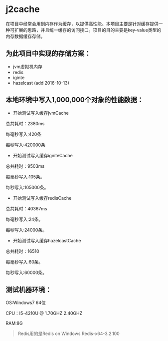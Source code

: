 # j2cache
在项目中经常会用到内存作为缓存，以提供高性能。本项目主要是针对缓存提供一种可扩展的思路，并且统一缓存的访问接口。项目的目的主要是key-value类型的内存数据缓存存储。

## 为此项目中实现的存储方案：
- jvm虚拟机内存
- redis
- iginte
- hazelcast (add 2016-10-13)

## 本地环境中写入1,000,000个对象的性能数据：

- 开始测试写入缓存jvmCache

总共耗时：2380ms

每毫秒写入:420条

每秒写入:420000条


- 开始测试写入缓存igniteCache

总共耗时：9503ms

每毫秒写入:105条。

每秒写入:105000条。

- 开始测试写入缓存redisCache

总共耗时：40367ms

每毫秒写入:24条。

每秒写入:24000条。


- 开始测试写入缓存hazelcastCache

总共耗时：16510

每毫秒写入:60条。

每秒写入:60000条。


## 测试机器环境：

OS:Windows7 64位

CPU：I5-4210U @ 1.70GHZ 2.40GHZ

RAM:8G

> Redis用的是Redis on Windows Redis-x64-3.2.100
